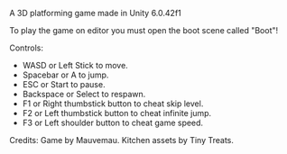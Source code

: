 A 3D platforming game made in Unity 6.0.42f1

To play the game on editor you must open the boot scene called "Boot"!

Controls:
- WASD or Left Stick to move.
- Spacebar or A to jump.
- ESC or Start to pause.
- Backspace or Select to respawn.
- F1 or Right thumbstick button to cheat skip level.
- F2 or Left thumbstick button to cheat infinite jump.
- F3 or Left shoulder button to cheat game speed.

Credits:
Game by Mauvemau.
Kitchen assets by Tiny Treats.
